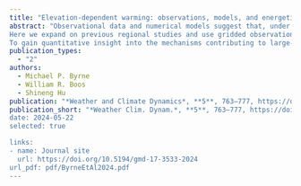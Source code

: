 ```yaml
---
title: "Elevation-dependent warming: observations, models, and energetic mechanisms"
abstract: "Observational data and numerical models suggest that, under climate change, elevated land surfaces warm faster than non-elevated ones. Proposed drivers of this “elevation-dependent warming” (EDW) include surface albedo and water vapour feedbacks, the temperature dependence of longwave emission, and aerosols. Yet the relative importance of each proposed mechanism both regionally and at large scales is unclear, highlighting an incomplete physical understanding of EDW.
Here we expand on previous regional studies and use gridded observations, atmospheric reanalysis, and a range of climate model simulations to investigate EDW over the historical period across the tropics and subtropics (40° S to 40° N). Observations, reanalysis, and fully coupled models exhibit annual mean warming trends (1959–2014), binned by surface elevation, which are larger over elevated surfaces and broadly consistent across datasets. EDW varies by season, with stronger observed signals in local winter and autumn. Analysis of large ensembles of single-forcing simulations (1959–2005) suggests historical EDW is likely a forced response of the climate system rather than an artefact of internal variability and is primarily driven by increasing greenhouse gas concentrations.
To gain quantitative insight into the mechanisms contributing to large-scale EDW, a forcing–feedback framework based on top-of-atmosphere energy balance is applied to the fully coupled models. This framework identifies the Planck and surface albedo feedbacks as being robust drivers of EDW (i.e. enhancing warming over elevated surfaces), with energy transport by the atmospheric circulation also playing an important role. In contrast, water vapour and cloud feedbacks along with weaker radiative forcing in elevated regions oppose EDW. Implications of the results for understanding future EDW are discussed."
publication_types:
  - "2"
authors:
  - Michael P. Byrne
  - William R. Boos
  - Shineng Hu
publication: "*Weather and Climate Dynamics*, **5**, 763–777, https://doi.org/10.5194/wcd-5-763-2024"
publication_short: "*Weather Clim. Dynam.*, **5**, 763–777, https://doi.org/10.5194/wcd-5-763-2024
date: 2024-05-22
selected: true

links:
- name: Journal site
  url: https://doi.org/10.5194/gmd-17-3533-2024
url_pdf: pdf/ByrneEtAl2024.pdf
---
```

